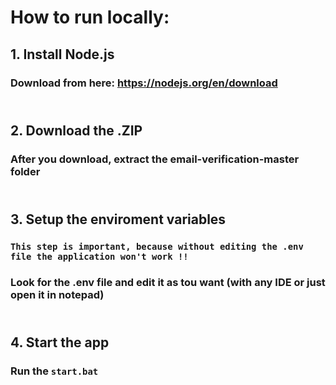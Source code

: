 # How to run locally:
## 1. Install Node.js
### Download from here: https://nodejs.org/en/download

## <br> 2. Download the .ZIP
### After you download, extract the email-verification-master folder

## <br> 3. Setup the enviroment variables
### ``` This step is important, because without editing the .env file the application won't work !! ```
### Look for the .env file and edit it as tou want (with any IDE or just open it in notepad) 

## <br> 4. Start the app
### Run the ``` start.bat ```

